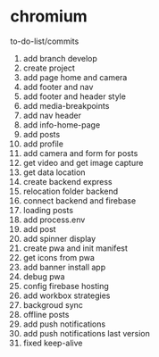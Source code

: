 # chromium

to-do-list/commits

1. add branch develop
2. create project
3. add page home and camera
4. add footer and nav
5. add footer and header style
6. add media-breakpoints
7. add nav header
8. add info-home-page
9. add posts
10. add profile
11. add camera and form for posts
12. get video and get image capture
13. get data location
14. create backend express
15. relocation folder backend
16. connect backend and firebase
17. loading posts
18. add process.env
19. add post
20. add spinner display
21. create pwa and init manifest
22. get icons from pwa
23. add banner install app
24. debug pwa
25. config firebase hosting
26. add workbox strategies
27. backgroud sync
28. offline posts
29. add push notifications
30. add push notifications last version
31. fixed keep-alive
